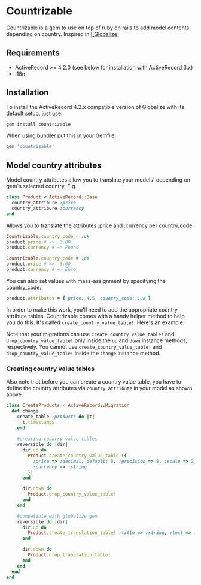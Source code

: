 # Countrizable
Countrizable is a gem to use on top of ruby on rails to add model contents depending on country.
Inspired in [![Globalize]](https://github.com/globalize/globalize)

## Requirements

* ActiveRecord >= 4.2.0 (see below for installation with ActiveRecord 3.x)
* I18n

## Installation

To install the ActiveRecord 4.2.x compatible version of Globalize with its default setup, just use:

```ruby
gem install countrizable
```

When using bundler put this in your Gemfile:

```ruby
gem 'countrizable'
```

## Model country attributes

Model country attributes allow you to translate your models' depending on gem's selected country. E.g.

```ruby
class Product < ActiveRecord::Base
  country_attribure :price
  country_attribure :currency
end
```

Allows you to translate the attributes :price and :currency per country_code:

```ruby
Countrizable.country_code = :uk
product.price # =>  3.00
product.currency # => Pound

Countrizable.country_code = :de
product.price # =>  3.60
product.currency # => Euro
```

You can also set values with mass-assignment by specifying the country_code:

```ruby
product.attributes = { price: 4.5, country_code: :uk }
```

In order to make this work, you'll need to add the appropriate country attribute tables.
Countrizable comes with a handy helper method to help you do this.
It's called `create_country_value_table!`. Here's an example:

Note that your migrations can use `create_country_value_table!` and `drop_country_value_table!`
only inside the `up` and `down` instance methods, respectively. You cannot use `create_country_value_table!`
and `drop_country_value_table!` inside the `change` instance method.

### Creating country value tables

Also note that before you can create a country value table, you have to define the country attributes via `country_attribute` in your model as shown above.

```ruby
class CreateProducts < ActiveRecord::Migration
  def change
    create_table :products do |t|
      t.timestamps
    end
    
    #creating country value tables
    reversible do |dir|
      dir.up do
        Product.create_country_value_table!({
          :price => :decimal, default: 0, :precision => 8, :scale => 2,
          :currency => :string
        })
      end

      dir.down do
        Product.drop_country_value_table!
      end
    end

    #compatible with globalize gem
    reversible do |dir|
      dir.up do
        Product.create_translation_table! :title => :string, :text => :text
      end

      dir.down do
        Product.drop_translation_table!
      end
    end
  end
end
```